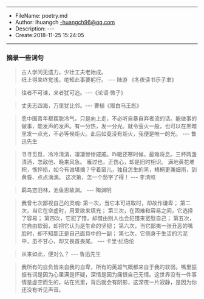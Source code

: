 ___
- FileName: poetry.md
- Author: ihuangch -huangch96@qq.com
- Description: ---
- Create:2018-11-25 15:24:05
___

### 摘录一些词句

> 古人学问无遗力，少壮工夫老始成。  
  纸上得来终觉浅，绝知此事要躬行。 --- 陆游 《冬夜读书示子聿》


> 往者不可谏，来者犹可追。---《论语·微子》

> 丈夫志四海，万里犹比邻。--- 曹植《赠白马王彪》

> 愿中国青年都摆脱冷气，只是向上走，不必听自暴自弃者流的话。能做事的做事，能发声的发声。有一分热，发一分光。就令萤火一般，也可以在黑暗里发一点光，不必等候炬火。此后如竟没有炬火，我便是唯一的光。            --- 鲁迅先生

> 寻寻觅觅，冷冷清清，凄凄惨惨戚戚。咋暖还寒时候，最难将息。三杯两盏清酒，怎敌他、晚来风急。
> 雁过也，正伤心，却是旧时相识。
> 满地黄花堆积，憔悴损，如今有谁堪摘？守着窗儿，独自怎生的黑，梧桐更兼细雨，到黄昏、点点滴滴。
> 这次第，怎一个愁字了得！  --- 李清照

> 羁鸟恋旧林，池鱼思故渊。 --- 陶渊明

> 我曾七次鄙视自己的灵魂:
> 第一次，当它本可进取时，却故作谦卑；
> 第二次，当它在空虚时，用爱欲来填充；
> 第三次，在困难和容易之间，它选择了容易；
> 第四次，它犯了错，却借由别人也会犯错来宽慰自己；
> 第五次，它自由软弱，却把它认为是生命的坚韧；
> 第六次，当它鄙夷一张丑恶的嘴脸时，却不知那正是自己面具中的一副；
> 第七次，它侧身于生活的污泥中，虽不甘心，却又畏首畏尾。 --- 卡里·纪伯伦

> 从来如此，便对么？ --- 鲁迅先生

> 我所有的自负皆来自我的自卑，所有的英雄气概都来自于我的软弱。嘴里振振有词是因为心里满是怀疑，深情是因为痛恨自己无情。这世界没有一件事情是虚空而生的，站在光里，背后就会有阴影，这深夜一片寂静，是因为你还没有听见声音。
